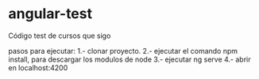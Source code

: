 # angular-test
Código test de cursos que sigo

pasos para ejecutar:
1.- clonar proyecto.
2.- ejecutar el comando npm install, para descargar los modulos de node
3.- ejecutar ng serve
4.- abrir en localhost:4200
